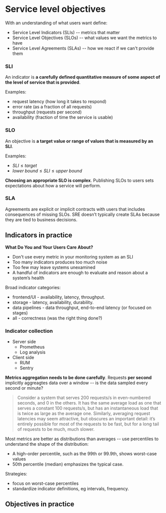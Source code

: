 # Service level objectives

With an understanding of what users want define:

- Service Level Indicators (SLIs) -- metrics that matter
- Service Level Objectives (SLOs) -- what values we want the metrics to have
- Service Level Agreements (SLAs) -- how we react if we can't provide them

### SLI

An indicator is **a carefully defined quantitative measure of some aspect of the level of service that is provided**.

Examples:
- request latency (how long it takes to respond)
- error rate (as a fraction of all requests)
- throughput (requests per second)
- availability (fraction of time the service is usable)


### SLO

An objective is **a target value or range of values that is measured by an SLI**.

Examples:

- $SLI \le target$
- $lower\;bound \le SLI \le upper\;bound$

**Choosing an appropriate SLO is complex**. Publishing SLOs to users sets expectations about how a service will perform.

### SLA

Agreements are explicit or implicit contracts with users that includes consequences of missing SLOs. SRE doesn’t typically create SLAs because they are tied to business decisions.

## Indicators in practice

**What Do You and Your Users Care About?**

- Don't use every metric in your monitoring system as an SLI
- Too many indicators produces too much noise
- Too few may leave systems unexamined
- A handful of indicators are enough to evaluate and reason about a system’s health

Broad indicator categories:

- frontend/UI - availability, latency, throughput. 
- storage - latency, availability, durability. 
- data pipelines - data throughput, end-to-end latency (or focused on stages)
- all - correctness (was the right thing done?)

### Indicator collection

- Server side
  - Prometheus
  - Log analysis
- Client side
  - RUM
  - Sentry

**Metrics aggregation needs to be done carefully**.  Requests **per second** implicitly aggreagtes data over a window -- is the data sampled every second or minute?

> Consider a system that serves 200 requests/s in even-numbered seconds, and 0 in the others. It has the same average load as one that serves a constant 100 requests/s, but has an instantaneous load that is twice as large as the average one. Similarly, averaging request latencies may seem attractive, but obscures an important detail: it’s entirely possible for most of the requests to be fast, but for a long tail of requests to be much, much slower.

Most metrics are better as distributions than averages -- use percentiles to understand the shape of the distribution:
- A high-order percentile, such as the 99th or 99.9th, shows worst-case values
- 50th percentile (median) emphasizes the typical case. 

Strategies:
- focus on worst-case percentiles
- standardize indicator definitions, eg intervals, frequency.

## Objectives in practice